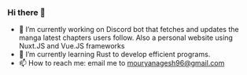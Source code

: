 ### Hi there 👋
- 🔭 I’m currently working on Discord bot that fetches and updates the manga latest chapters users follow. Also a personal website using Nuxt.JS and Vue.JS frameworks
- 🌱 I’m currently learning Rust to develop efficient programs.
- 📫 How to reach me: email me to [mouryanagesh96@gmail.com](mouryanagesh96@gmail.com)
